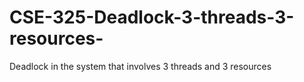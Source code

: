 # CSE-325-Deadlock-3-threads-3-resources-
Deadlock in the system that involves 3 threads and 3 resources
